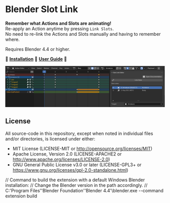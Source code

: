 # Blender Slot Link
**Remember what Actions and Slots are animating!**\
Re-apply an Action anytime by pressing `Link Slots`.\
No need to re-link the Actions and Slots manually and having to remember where.

Requires Blender 4.4 or higher.

🌰 **[Installation](https://extensions.blender.org/add-ons/slot-link/)** 🌰 **[User Guide](https://docs.stfform.at/guide/blender/slot_link.html)** 🌰

![Screenshot of the Slot Link editor. This GUI allows specifying the targeted Objects of the Slots of a Blender Action.](docs/img/slot_link_editor.png)

## License
All source-code in this repository, except when noted in individual files and/or directories, is licensed under either:

* MIT License (LICENSE-MIT or <http://opensource.org/licenses/MIT>)
* Apache License, Version 2.0 (LICENSE-APACHE2 or <http://www.apache.org/licenses/LICENSE-2.0>)
* GNU General Public License v3.0 or later (LICENSE-GPL3+ or <https://www.gnu.org/licenses/gpl-2.0-standalone.html>)

// Command to build the extension with a default Windows Blender installation:
// Change the Blender version in the path accordingly.
// C:\'Program Files'\'Blender Foundation'\'Blender 4.4'\blender.exe --command extension build

<!--
**Commands to build the extension.**\
*Change the Blender version in the path accordingly.*

* Windows Git Bash
	* Build Extension
		```sh
		C:\\'Program Files'\\'Blender Foundation'\\'Blender 4.5'\\blender.exe --command extension build
		```
-->
